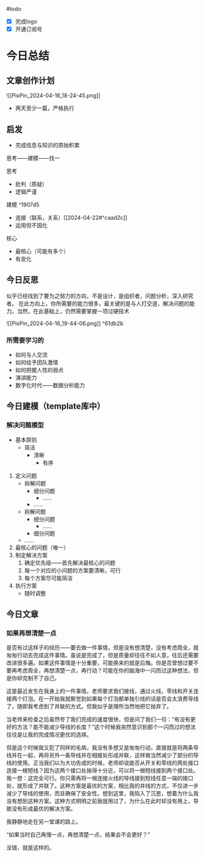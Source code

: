 #todo 

- [x] 完成logo
- [x] 开通订阅号

# 今日总结
## 文章创作计划 

![[PixPin_2024-04-16_18-24-45.png]]
- 两天至少一篇，严格执行

## 启发

- 完成信息与知识的原始积累

思考——建模——找一

思考
- 批判（质疑）
- 逻辑严谨

建模 ^1907d5
- 连接（联系，关系）[[2024-04-22#^caad2c]]   
- 运用但不固化

核心
- 最核心（可能有多个）
- 有变化

## 今日反思

似乎已经找到了要为之努力的方向，不是设计，是组织者，问题分析，深入研究者。
在此方向上，你所需要的能力很多，最关键的是与人打交道，解决问题的能力。当然，在此基础上，仍然需要掌握一项过硬技术

![[PixPin_2024-04-16_19-44-06.png]] ^61db2b
### 所需要学习的
- 如何与人交流
- 如何给予团队激情
- 如何把握人性的弱点
- 演讲能力
- 数字化时代——数据分析能力

## 今日建模（template库中）

### 解决问题模型

- 基本原则
	- 简洁
		- 清晰
			- 有序
	
1. 定义问题
	- 拆解问题
		- 细分问题
			- ……
		- ……
	- 拆解问题
		- 细分问题
			- ……
		- 细分问题
	- ……
2. 最核心的问题（唯一）
3. 制定解决方案
	1. 确定优先级——首先解决最核心的问题
	2. 每一个对应的小问题的方案要清晰，可行
	3. 每个方案尽可能简洁
4. 执行方案
	- 随时调整

## 今日文章

### 如果再想清楚一点

是否有过这样子的经历——要去做一件事情，但是没有想清楚，没有考虑周全，就匆匆行动去完成这件事情。虽说是完成了，但是质量却往往不如人意，往后还需要改进很多遍。如果这件事情是十分重要，可能换来的就是后悔。你是否曾想过要不要再考虑周全，再想清楚一点，再行动？可能在你的脑海中一闪而过这种想法，但是你却克制不了自己。

这是最近发生在我身上的一件事情。老师要求我们接线，通过火线，零线和开关连接两个灯泡。在一开始我就察觉到如果每个灯泡都单独引线的话是否会太浪费导线了，随即我考虑到了并联的方式。但我似乎是理所当然地把它抛弃了。

当老师来检查之后虽然夸了我们完成的速度很快，但是问了我们一句：“有没有更好的方法？能不能减少导线的长度？”这个时候我突然意识到那个一闪而过的想法往往是让我的完成情况更优的选择。

但是这个时候我又犯了同样的毛病，我没有多想又是匆匆行动，直接就是将两条导线并在一起，再将另外一条导线并在相接处形成并联，这样做当然减少了部分的导线的使用。正当我们以为大功告成的时候，老师却说能否从开关和零线的两处接口连接一根短线？因为这两个接口处挨得十分近，可以将一根短线接到两个接口处。我一想：这完全可行。你只需再将一根连接火线的导线接到短线任意一端的接口处，就形成了并联了。这种方案是最优的方案，相比我的并线的方式，不仅进一步减少了导线的使用，而且确保了安全性。想到这里，我陷入了沉思，想着为什么我没有想到这种方案。这种方式明明之前我就用过了，为什么在此时却没有用上，导致没有形成最优的解决方案。

我静静地走在另一堂课的路上。

“如果当时自己再慢一点，再想清楚一点，结果会不会更好？”

没错，就是这样的。

